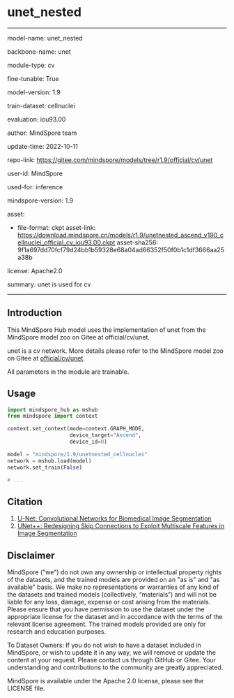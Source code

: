 # unet_nested

---

model-name: unet_nested

backbone-name: unet

module-type: cv

fine-tunable: True

model-version: 1.9

train-dataset: cellnuclei

evaluation: iou93.00

author: MindSpore team

update-time: 2022-10-11

repo-link: <https://gitee.com/mindspore/models/tree/r1.9/official/cv/unet>

user-id: MindSpore

used-for: inference

mindspore-version: 1.9

asset:

-
    file-format: ckpt
    asset-link: <https://download.mindspore.cn/models/r1.9/unetnested_ascend_v190_cellnuclei_official_cv_iou93.00.ckpt>
    asset-sha256: 9f1a697dd70fcf79d24bb1b59328e68a04ad66352f50f0b1c1df3666aa25a38b

license: Apache2.0

summary: unet is used for cv

---

## Introduction

This MindSpore Hub model uses the implementation of unet from the MindSpore model zoo on Gitee at official/cv/unet.

unet is a cv network. More details please refer to the MindSpore model zoo on Gitee at [official/cv/unet](https://gitee.com/mindspore/models/blob/r1.9/official/cv/unet/README.md).

All parameters in the module are trainable.

## Usage

```python
import mindspore_hub as mshub
from mindspore import context

context.set_context(mode=context.GRAPH_MODE,
                    device_target="Ascend",
                    device_id=0)

model = "mindspore/1.9/unetnested_cellnuclei"
network = mshub.load(model)
network.set_train(False)

# ...
```

## Citation

1. [U-Net: Convolutional Networks for Biomedical Image Segmentation](https://arxiv.org/pdf/1505.04597.pdf)
2. [UNet++: Redesigning Skip Connections to Exploit Multiscale Features in Image Segmentation](https://arxiv.org/pdf/1912.05074.pdf)

## Disclaimer

MindSpore ("we") do not own any ownership or intellectual property rights of the datasets, and the trained models are provided on an "as is" and "as available" basis. We make no representations or warranties of any kind of the datasets and trained models (collectively, “materials”) and will not be liable for any loss, damage, expense or cost arising from the materials. Please ensure that you have permission to use the dataset under the appropriate license for the dataset and in accordance with the terms of the relevant license agreement. The trained models provided are only for research and education purposes.

To Dataset Owners: If you do not wish to have a dataset included in MindSpore, or wish to update it in any way, we will remove or update the content at your request. Please contact us through GitHub or Gitee. Your understanding and contributions to the community are greatly appreciated.

MindSpore is available under the Apache 2.0 license, please see the LICENSE file.
